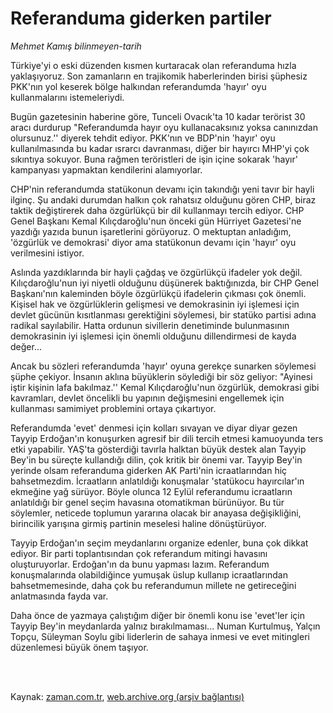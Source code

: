 # Referanduma giderken partiler

*Mehmet Kamış bilinmeyen-tarih*

<td class="news-spot">
<p>Türkiye'yi o eski düzenden kısmen kurtaracak olan referanduma hızla yaklaşıyoruz. Son zamanların en trajikomik haberlerinden birisi şüphesiz PKK'nın yol keserek bölge halkından referandumda 'hayır' oyu kullanmalarını istemeleriydi.</p>
<p><p>Bugün gazetesinin haberine göre, Tunceli Ovacık'ta 10 kadar terörist 30 aracı durdurup "Referandumda hayır oyu kullanacaksınız yoksa canınızdan olursunuz.'' diyerek tehdit ediyor. PKK'nın ve BDP'nin 'hayır' oyu kullanılmasında bu kadar ısrarcı davranması, diğer bir hayırcı MHP'yi çok sıkıntıya sokuyor. Buna rağmen teröristleri de işin içine sokarak 'hayır' kampanyası yapmaktan kendilerini alamıyorlar.
<p>CHP'nin referandumda statükonun devamı için takındığı yeni tavır bir hayli ilginç. Şu andaki durumdan halkın çok rahatsız olduğunu gören CHP, biraz taktik değiştirerek daha özgürlükçü bir dil kullanmayı tercih ediyor. CHP Genel Başkanı Kemal Kılıçdaroğlu'nun önceki gün Hürriyet Gazetesi'ne yazdığı yazıda bunun işaretlerini görüyoruz. O mektuptan anladığım, 'özgürlük ve demokrasi' diyor ama statükonun devamı için 'hayır' oyu verilmesini istiyor.
<p> Aslında yazdıklarında bir hayli çağdaş ve özgürlükçü ifadeler yok değil. Kılıçdaroğlu'nun iyi niyetli olduğunu düşünerek baktığınızda, bir CHP Genel Başkanı'nın kaleminden böyle özgürlükçü ifadelerin çıkması çok önemli. Kişisel hak ve özgürlüklerin gelişmesi ve demokrasinin iyi işlemesi için devlet gücünün kısıtlanması gerektiğini söylemesi, bir statüko partisi adına radikal sayılabilir. Hatta ordunun sivillerin denetiminde bulunmasının demokrasinin iyi işlemesi için önemli olduğunu dillendirmesi de kayda değer...
<p> Ancak bu sözleri referandumda 'hayır' oyuna gerekçe sunarken söylemesi şüphe çekiyor. İnsanın aklına büyüklerin söylediği bir söz geliyor: "Ayinesi iştir kişinin lafa bakılmaz.'' Kemal Kılıçdaroğlu'nun özgürlük, demokrasi gibi kavramları, devlet öncelikli bu yapının değişmesini engellemek için kullanması samimiyet problemini ortaya çıkartıyor.
<p>Referandumda 'evet' denmesi için kolları sıvayan ve diyar diyar gezen Tayyip Erdoğan'ın konuşurken agresif bir dili tercih etmesi kamuoyunda ters etki yapabilir. YAŞ'ta gösterdiği tavırla halktan büyük destek alan Tayyip Bey'in bu süreçte kullandığı dilin, çok kritik bir önemi var. Tayyip Bey'in yerinde olsam referanduma giderken AK Parti'nin icraatlarından hiç bahsetmezdim. İcraatların anlatıldığı konuşmalar 'statükocu hayırcılar'ın ekmeğine yağ sürüyor. Böyle olunca 12 Eylül referandumu icraatların anlatıldığı bir genel seçim havasına otomatikman bürünüyor. Bu tür söylemler, neticede toplumun yararına olacak bir anayasa değişikliğini, birincilik yarışına girmiş partinin meselesi haline dönüştürüyor.
<p>Tayyip Erdoğan'ın seçim meydanlarını organize edenler, buna çok dikkat ediyor. Bir parti toplantısından çok referandum mitingi havasını oluşturuyorlar. Erdoğan'ın da bunu yapması lazım. Referandum konuşmalarında olabildiğince yumuşak üslup kullanıp icraatlarından bahsetmemesinde, daha çok bu referandumun millete ne getireceğini anlatmasında fayda var.
<p>Daha önce de yazmaya çalıştığım diğer bir önemli konu ise 'evet'ler için Tayyip Bey'in meydanlarda yalnız bırakılmaması... Numan Kurtulmuş, Yalçın Topçu, Süleyman Soylu gibi liderlerin de sahaya inmesi ve evet mitingleri düzenlemesi büyük önem taşıyor. </p>
<p></p>

<p><br/> </p></p></p></p></p></p></p></p></td>

Kaynak: [zaman.com.tr](http://zaman.com.tr/yazar.do?yazino=1014582), [web.archive.org (arşiv bağlantısı)](http://web.archive.org/web/20101107173711/http://www.zaman.com.tr:80/yazar.do?yazino=1014582)
